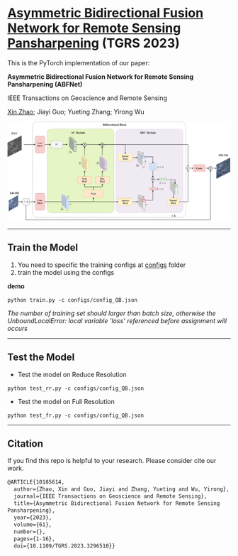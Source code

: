 # [Asymmetric Bidirectional Fusion Network for Remote Sensing Pansharpening](https://doi.org/10.1109/TGRS.2023.3296510) (TGRS 2023)

This is the PyTorch implementation of our paper: 

**Asymmetric Bidirectional Fusion Network for Remote Sensing Pansharpening (ABFNet)**

IEEE Transactions on Geoscience and Remote Sensing

[Xin Zhao](https://github.com/zha0x); Jiayi Guo; Yueting Zhang; Yirong Wu


<img src='./fig/net.png' width=900/>

*** 

## Train the Model
1. You need to specific the training configs at [configs](configs) folder
2. train the model using the configs

**demo**
```shell
python train.py -c configs/config_QB.json 
```

*The number of training set should larger than batch size, otherwise the UnboundLocalError: local variable 'loss' referenced before assignment will occurs*  

***

## Test the Model

- Test the model on Reduce Resolution

```shell
python test_rr.py -c configs/config_QB.json
```

- Test the model on Full Resolution
```shell
python test_fr.py -c configs/config_QB.json
```

***

## Citation
If you find this repo is helpful to your research. Please consider cite our work.
```
@ARTICLE{10185614,
  author={Zhao, Xin and Guo, Jiayi and Zhang, Yueting and Wu, Yirong},
  journal={IEEE Transactions on Geoscience and Remote Sensing}, 
  title={Asymmetric Bidirectional Fusion Network for Remote Sensing Pansharpening}, 
  year={2023},
  volume={61},
  number={},
  pages={1-16},
  doi={10.1109/TGRS.2023.3296510}}
```

